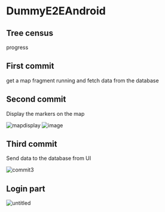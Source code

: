 # DummyE2EAndroid

## Tree census 

progress
## First commit
get a map fragment running and fetch data from the database

## Second commit
Display the markers on the map

![mapdisplay](https://user-images.githubusercontent.com/105148183/198879704-0e84a97a-d562-4c03-ab8d-0c5b32de4ee7.png)
![image](https://user-images.githubusercontent.com/105148183/198879893-96da2387-312d-4995-9499-7abbd4691806.png)

## Third commit

Send data to the database from UI

![commit3](https://user-images.githubusercontent.com/105148183/199203147-a373f7a1-529a-44ed-ad75-8501ac47e133.png)

## Login part
![untitled](https://user-images.githubusercontent.com/105148183/199501474-b8da2439-7a99-4918-a807-fe6e6b23245f.gif)


